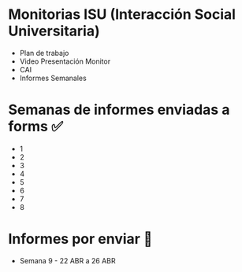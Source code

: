 # Monitorias ISU (Interacción Social Universitaria)
* Plan de trabajo
* Video Presentación Monitor
* CAI
* Informes Semanales
# Semanas de informes enviadas a forms ✅
* 1
* 2
* 3
* 4
* 5
* 6
* 7
* 8
# Informes por enviar 📌
* Semana 9 - 22 ABR a 26 ABR
